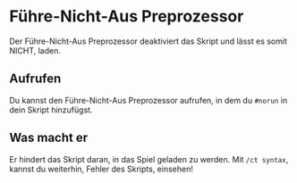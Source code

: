 # Führe-Nicht-Aus Preprozessor

Der Führe-Nicht-Aus Preprozessor deaktiviert das Skript und lässt es somit NICHT, laden.

## Aufrufen

Du kannst den Führe-Nicht-Aus Preprozessor aufrufen, in dem du `#norun` in dein Skript hinzufügst.

## Was macht er

Er hindert das Skript daran, in das Spiel geladen zu werden.
Mit `/ct syntax`, kannst du weiterhin, Fehler des Skripts, einsehen!